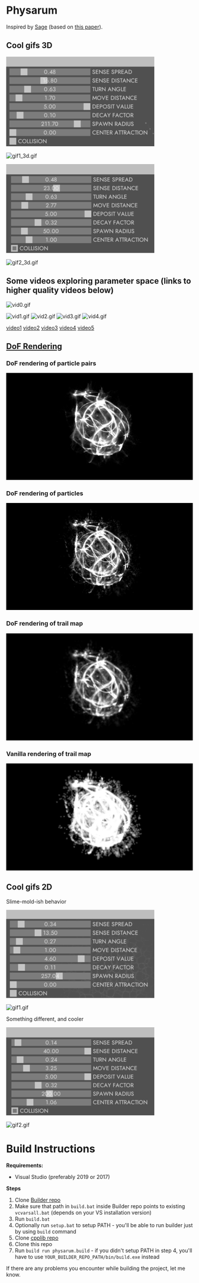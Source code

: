 # Physarum

Inspired by [Sage](https://www.sagejenson.com/physarum) (based on [this paper](http://eprints.uwe.ac.uk/15260/1/artl.2010.16.2.pdf)).


## Cool gifs 3D

![params1_3d.png](imgs/params1_3d.png)

![gif1_3d.gif](imgs/gif1_3d.gif)


![params2_3d.png](imgs/params2_3d.png)

![gif2_3d.gif](imgs/gif2_3d.gif)

## Some videos exploring parameter space (links to higher quality videos below)

![vid0.gif](imgs/vid0.gif)

![vid1.gif](imgs/vid1.gif)
![vid2.gif](imgs/vid2.gif)
![vid3.gif](imgs/vid3.gif)
![vid4.gif](imgs/vid4.gif)

[video1](https://twitter.com/i/status/1117963204791951362)
[video2](https://twitter.com/i/status/1117981241947516928)
[video3](https://twitter.com/i/status/1117981391986159616)
[video4](https://twitter.com/i/status/1117994756389216256)
[video5](https://twitter.com/i/status/1117994952804278273)

## [DoF Rendering](https://inconvergent.net/2019/depth-of-field/)

### DoF rendering of particle pairs
![DoF Particle Pairs](imgs/dof_particle_pairs.png)

### DoF rendering of particles
![DoF Particles](imgs/dof_particles.png)

### DoF rendering of trail map
![DoF Trail](imgs/dof_trail.png)

### Vanilla rendering of trail map
![Vanilla Rendering](imgs/standard.png)

## Cool gifs 2D
Slime-mold-ish behavior

![params1.png](imgs/params1.png)

![gif1.gif](imgs/gif1.gif)

Something different, and cooler

![params2.png](imgs/params2.png)

![gif2.gif](imgs/gif2.gif)


# Build Instructions

**Requirements:**
* Visual Studio (preferably 2019 or 2017)
  
**Steps**
1. Clone [Builder repo](https://github.com/janivanecky/builder)
2. Make sure that path in `build.bat` inside Builder repo points to existing `vcvarsall.bat` (depends on your VS installation version)
3. Run `build.bat`
4. Optionally run `setup.bat` to setup PATH - you'll be able to run builder just by using `build` command
5. Clone [cpplib repo](https://github.com/janivanecky/cpplib)
6. Clone this repo
7. Run `build run physarum.build` - if you didn't setup PATH in step 4, you'll have to use `YOUR_BUILDER_REPO_PATH/bin/build.exe` instead

If there are any problems you encounter while building the project, let me know.